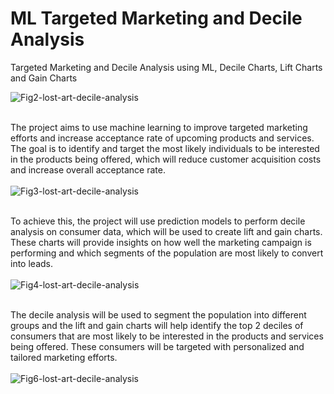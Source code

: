 # ML Targeted Marketing and Decile Analysis
 Targeted Marketing and Decile Analysis using ML, Decile Charts, Lift Charts and Gain Charts

![Fig2-lost-art-decile-analysis](https://user-images.githubusercontent.com/19725837/215314059-a66828ce-065f-407f-b0ad-efa346896aa9.jpg)<br><br>

The project aims to use machine learning to improve targeted marketing efforts and increase acceptance rate of upcoming products and services. The goal is to identify and target the most likely individuals to be interested in the products being offered, which will reduce customer acquisition costs and increase overall acceptance rate.
<br><br>
![Fig3-lost-art-decile-analysis](https://user-images.githubusercontent.com/19725837/215314135-c6da0667-98b2-4211-a412-6f1ab987e093.jpg)<br><br>

To achieve this, the project will use prediction models to perform decile analysis on consumer data, which will be used to create lift and gain charts. These charts will provide insights on how well the marketing campaign is performing and which segments of the population are most likely to convert into leads.
<br><br>
![Fig4-lost-art-decile-analysis](https://user-images.githubusercontent.com/19725837/215314147-ff0f7573-a254-495b-917a-bb8d5f03d3b2.jpg)<br><br>

The decile analysis will be used to segment the population into different groups and the lift and gain charts will help identify the top 2 deciles of consumers that are most likely to be interested in the products and services being offered. These consumers will be targeted with personalized and tailored marketing efforts.
<br><br>
![Fig6-lost-art-decile-analysis](https://user-images.githubusercontent.com/19725837/215314153-36a95755-d531-4bac-8298-42a352e1e3df.jpg)

